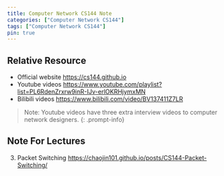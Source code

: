 ```yaml
---
title: Computer Network CS144 Note
categories: ["Computer Network CS144"]
tags: ["Computer Network CS144"]
pin: true
---
```


## Relative Resource

- Official website <https://cs144.github.io>
- Youtube videos <https://www.youtube.com/playlist?list=PL6RdenZrxrw9inR-IJv-erlOKRHjymxMN>
- Bilibili videos <https://www.bilibili.com/video/BV137411Z7LR>

> Note: Youtube videos have three extra interview videos to computer network designers.
{: .prompt-info}

## Note For Lectures

3. Packet Switching <https://chaojin101.github.io/posts/CS144-Packet-Switching/>